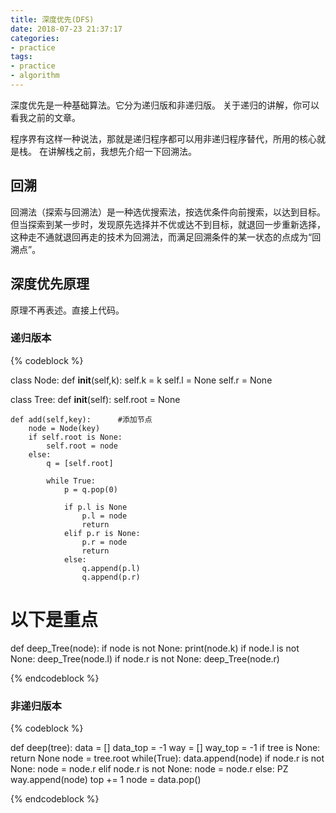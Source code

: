 ```yaml
---
title: 深度优先(DFS)
date: 2018-07-23 21:37:17
categories:
- practice
tags:
- practice
- algorithm
---
```

深度优先是一种基础算法。它分为递归版和非递归版。
关于递归的讲解，你可以看我之前的文章。
[]()
<!-- more -->
程序界有这样一种说法，那就是递归程序都可以用非递归程序替代，所用的核心就是栈。
在讲解栈之前，我想先介绍一下回溯法。
## 回溯
回溯法（探索与回溯法）是一种选优搜索法，按选优条件向前搜索，以达到目标。但当探索到某一步时，发现原先选择并不优或达不到目标，就退回一步重新选择，这种走不通就退回再走的技术为回溯法，而满足回溯条件的某一状态的点成为“回溯点”。
## 深度优先原理
原理不再表述。直接上代码。
### 递归版本
{% codeblock %}

class Node:
	def __init__(self,k):
		self.k = k
		self.l = None
		self.r = None

class Tree:
	def __init__(self):
		self.root = None

	def add(self,key):		#添加节点
		node = Node(key)
		if self.root is None:
			self.root = node
		else:
			q = [self.root]
			
			while True:
				p = q.pop(0)

				if p.l is None
					p.l = node
					return
				elif p.r is None:
					p.r = node
					return
				else:
					q.append(p.l)
					q.append(p.r)
# 以下是重点
def deep_Tree(node):
	if node is not None:
		print(node.k)
		if node.l is not None:
			deep_Tree(node.l)
		if node.r is not None:
			deep_Tree(node.r)

{% endcodeblock %}
### 非递归版本
{% codeblock %}

def deep(tree):
	data = []
	data_top = -1
	way = []
	way_top = -1
	if tree is None:
		return None
	node = tree.root
	while(True):
		data.append(node)
		if node.r is not None:
			node = node.r
		elif node.r is not None:
			node = node.r
		else:
	PZ		way.append(node)
			top += 1
			node = data.pop()

{% endcodeblock %}